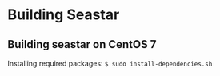 # Building Seastar

## Building seastar on CentOS 7

Installing required packages:
`$ sudo install-dependencies.sh`

